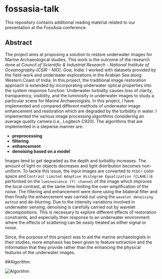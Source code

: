 # fossasia-talk
This repository contains additional reading material related to our presentation at the FossAsia conference.

## Abstract

The project aims at proposing a solution to restore underwater images for Marine Archaeological studies. This work is the outcome of the research done at *Council of Scientific & Industrial Research - National Institute of Oceanography (CSIR - NIO), Goa, India.* I worked with datasets provided by the field-work and underwater explorations in the Arabian Sea along Western Coast of India. In this project, the traditional image restoration approach is extended by incorporating underwater optical properties into the system response function. Underwater turbidity causes loss of clarity, transparency, visibility, and the luminosity in underwater images to study a particular scene for Marine Archaeologists. In this project, I have implemented and compared different methods of underwater image enhancement and restoration which are degraded by the turbidity in water. I implemented the various image processing algorithms considering an average quality camera (i.e., Logitech C920). The algorithms that are implemented in a stepwise manner are:
* **preprocessing**
* **filtering**
* **enhancement**
* **denoising based on a model**

Images tend to get degraded as the depth and turbidity increases. The amount of light on objects decreases and light distribution becomes non-uniform. To tackle this issue, the input images are converted to `YCbCr` color space and `Contrast Limited Adaptive Histogram Equalization (CLAHE)` is performed on the `luminescence (Y) channel` of the image which improves the local contrast, at the same time limiting the over-amplification of the noise. The filtering and enhancement were done using the bilateral filter and then finally the enhancement was carried out using the `wavelet denoising method` and de-blurring. Due to the intensity variations involved in underwater sensing, denoising is carefully carried out by wavelet decompositions. This is necessary to explore different effects of restoration constraints, and especially their response to an underwater environment where the effects of scattering can be easily treated as either signal or noise.

Since, the purpose of this project was to aid the marine archaeologists in their studies, more emphasis has been given to feature extraction and the information that they provide rather than the enhancing the physical features of the underwater images.

##Algorithm

<img src="https://drive.google.com/open?id=1HtoFk45ZE-HuSXLme3mjV_vhNdbvG1kR" alt="Algortihm"/>
